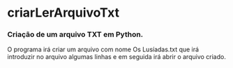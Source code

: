 # criarLerArquivoTxt

### Criação de um arquivo TXT em Python.

O programa irá criar um arquivo com nome Os Lusíadas.txt que irá introduzir no arquivo algumas linhas e em seguida irá abrir o arquivo criado.
